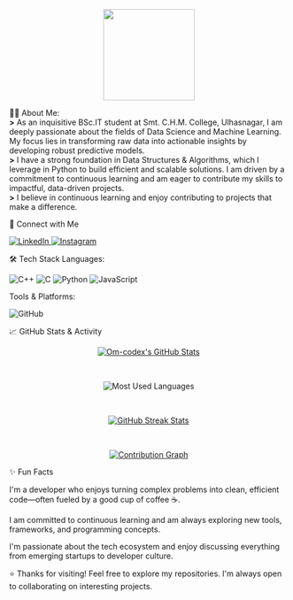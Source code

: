 <div align="center">
  <img height="165" src="https://media.giphy.com/media/M9gbBd9nbDrOTu1Mqx/giphy.gif"  />
</div>

👨‍💻 About Me: <br>
<b>></b> As an inquisitive BSc.IT student at Smt. C.H.M. College, Ulhasnagar, I am deeply passionate about the fields of Data Science and Machine Learning. My focus lies in transforming raw data into actionable insights by developing robust predictive models. 
<br>
<b>></b> I have a strong foundation in Data Structures & Algorithms, which I leverage in Python to build efficient and scalable solutions. I am driven by a commitment to continuous learning and am eager to contribute my skills to impactful, data-driven projects.
<br>
<b>></b> I believe in continuous learning and enjoy contributing to projects that make a difference.

🤝 Connect with Me
<p align="left">
<a href="https://www.google.com/search?q=https://www.linkedin.com/in/om-mishra-a55263329" target="_blank">
<img src="https://www.google.com/search?q=https://img.shields.io/badge/LinkedIn-0077B5%3Fstyle%3Dfor-the-badge%26logo%3Dlinkedin%26logoColor%3Dwhite" alt="LinkedIn"/>
</a>
<a href="https://www.instagram.com/om.0106/?hl=en" target="_blank">
<img src="https://img.shields.io/badge/Instagram-E4405F?style=for-the-badge&logo=instagram&logoColor=white" alt="Instagram"/>
</a>
</p>

🛠️ Tech Stack
Languages:
<p align="left">
<img src="https://www.google.com/search?q=https://img.shields.io/badge/C%252B%252B-00599C%3Fstyle%3Dfor-the-badge%26logo%3Dc%252B%252B%26logoColor%3Dwhite" alt="C++"/>
<img src="https://www.google.com/search?q=https://img.shields.io/badge/C-A8B9CC%3Fstyle%3Dfor-the-badge%26logo%3Dc%26logoColor%3Dblack" alt="C"/>
<img src="https://www.google.com/search?q=https://img.shields.io/badge/Python-3776AB%3Fstyle%3Dfor-the-badge%26logo%3Dpython%26logoColor%3Dwhite" alt="Python"/>
<img src="https://www.google.com/search?q=https://img.shields.io/badge/JavaScript-F7DF1E%3Fstyle%3Dfor-the-badge%26logo%3Djavascript%26logoColor%3Dblack" alt="JavaScript"/>
</p>


Tools & Platforms:
<p align="left">
<img src="https://www.google.com/search?q=https://img.shields.io/badge/GitHub-181717%3Fstyle%3Dfor-the-badge%26logo%3Dgithub%26logoColor%3Dwhite" alt="GitHub"/>
</p>

​📈 GitHub Stats & Activity
​<p align="center">
<a href="https://github.com/Om-codex/github-readme-stats">
<img src="https://github-readme-stats.vercel.app/api?username=Om-codex&theme=dark&show_icons=true)" alt="Om-codex's GitHub Stats" />
</a>
</p>
​<p align="center">
<img src="https://www.google.com/search?q=https://github-readme-stats.vercel.app/api/top-langs/%3Om-codex%3DOm-codex%26layout%3Dcompact%26theme%radical%26hide_border%3Dtrue" alt="Most Used Languages" />
</p>
​<p align="center">
<a href="https://github.com/denvercoder1/github-readme-streak-stats">
<img src="https://www.google.com/search?q=https://streak-stats.demolab.com/%3Fuser%3DOm-codex%26theme%3Dtokyonight%26hide_border%3Dtrue" alt="GitHub Streak Stats" />
</a>
</p>
​<p align="center">
<a href="https://github.com/ashutosh00710/github-readme-activity-graph">
<img src="https://www.google.com/search?q=https://github-readme-activity-graph.vercel.app/graph%3Fusername%3DOm-codex%26bg_color%3D1a1b27%26color%3D79ff97%26line%3D79ff97%26point%3Dffffff%26area%3Dtrue%26hide_border%3Dtrue" alt="Contribution Graph" />
</a>
</p>
✨ Fun Facts

I'm a developer who enjoys turning complex problems into clean, efficient code—often fueled by a good cup of coffee ☕. 

I am committed to continuous learning and am always exploring new tools, frameworks, and programming concepts.

I'm passionate about the tech ecosystem and enjoy discussing everything from emerging startups to developer culture.

⭐ Thanks for visiting! Feel free to explore my repositories. I'm always open to collaborating on interesting projects.
